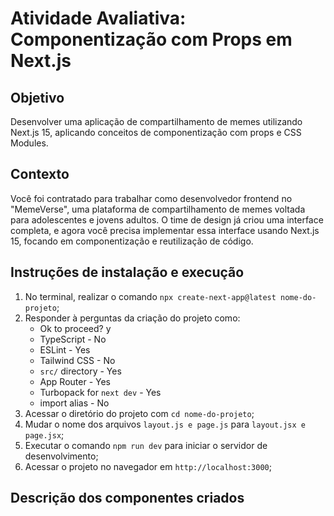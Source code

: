 # Atividade Avaliativa: Componentização com Props em Next.js


## Objetivo


Desenvolver uma aplicação de compartilhamento de memes utilizando Next.js 15, aplicando conceitos de componentização com props e CSS Modules.


## Contexto


Você foi contratado para trabalhar como desenvolvedor frontend no "MemeVerse", uma plataforma de compartilhamento de memes voltada para adolescentes e jovens adultos. O time de design já criou uma interface completa, e agora você precisa implementar essa interface usando Next.js 15, focando em componentização e reutilização de código.


## Instruções de instalação e execução


1. No terminal, realizar o comando `npx create-next-app@latest nome-do-projeto`;
2. Responder à perguntas da criação do projeto como:
    - Ok to proceed? y
    - TypeScript - No
    - ESLint - Yes
    - Tailwind CSS - No
    - `src/` directory - Yes
    - App Router - Yes
    - Turbopack for `next dev` - Yes
    - import alias - No
3. Acessar o diretório do projeto com `cd nome-do-projeto`;
4. Mudar o nome dos arquivos `layout.js e page.js` para `layout.jsx e page.jsx`;
5. Executar o comando `npm run dev` para iniciar o servidor de desenvolvimento;
6. Acessar o projeto no navegador em `http://localhost:3000`;


## Descrição dos componentes criados

